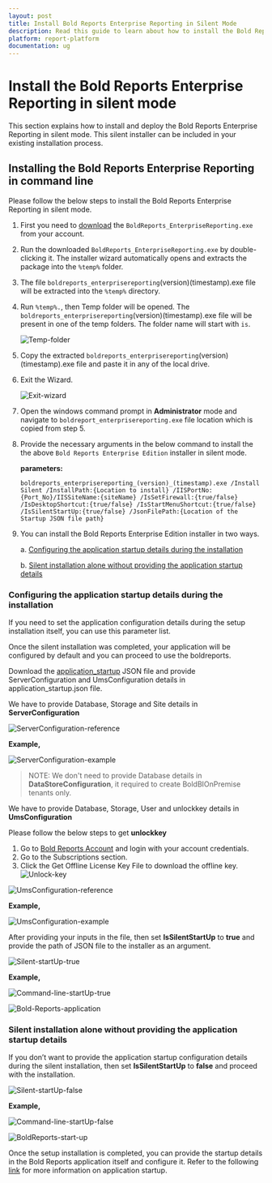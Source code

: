 ```yaml
---
layout: post
title: Install Bold Reports Enterprise Reporting in Silent Mode
description: Read this guide to learn about how to install the Bold Reports Enterprise Reporting using silent mode.
platform: report-platform
documentation: ug
---
```


# Install the Bold Reports Enterprise Reporting in silent mode

This section explains how to install and deploy the Bold Reports Enterprise Reporting in silent mode. This silent installer can be included in your existing installation process.

## Installing the Bold Reports Enterprise Reporting in command line

Please follow the below steps to install the Bold Reports Enterprise Reporting in silent mode.

1. First you need to [download](https://help.boldreports.com/enterprise-reporting/administrator-guide/getting-started/#registration--download) the `BoldReports_EnterpriseReporting.exe` from your account.

2. Run the downloaded `BoldReports_EnterpriseReporting.exe` by double-clicking it. The installer wizard automatically opens and extracts the package into the `%temp%` folder.

3. The file `boldreports_enterprisereporting`(version)(timestamp).exe file will be extracted into the `%temp%` directory.

4. Run `%temp%.`, then Temp folder will be opened. The `boldreports_enterprisereporting`(version)(timestamp).exe file will be present in one of the temp folders. The folder name will start with `is`.

    ![Temp-folder](/static/assets/on-premise/images/installation/silent-installation/temp-folder.png)

5. Copy the extracted `boldreports_enterprisereporting`(version)(timestamp).exe file and paste it in any of the local drive.

6. Exit the Wizard.

    ![Exit-wizard](/static/assets/on-premise/images/installation/silent-installation/exit-wizard.png)

7. Open the windows command prompt in **Administrator** mode and navigate to `boldreport_enterprisereporting.exe` file location which is copied from step 5.

8. Provide the necessary arguments in the below command to install the the above `Bold Reports Enterprise Edition` installer in silent mode.

      **parameters:**
     ```console
    boldreports_enterprisereporting_(version)_(timestamp).exe /Install Silent /InstallPath:{Location to install} /IISPortNo:{Port_No}/IISSiteName:{siteName} /IsSetFirewall:{true/false} /IsDesktopShortcut:{true/false} /IsStartMenuShortcut:{true/false} /IsSilentStartUp:{true/false} /JsonFilePath:{Location of the Startup JSON file path}
    ```

9. You can install the Bold Reports Enterprise Edition installer in two ways.

     a. [Configuring the application startup details during the installation](#configuring-the-application-startup-details-during-the-installation)

     b. [Silent installation alone without providing the application startup details](#silent-installation-alone-without-providing-the-application-startup-details)

### Configuring the application startup details during the installation

If you need to set the application configuration details during the setup installation itself, you can use this parameter list.

Once the silent installation was completed, your application will be configured by default and you can proceed to use the boldreports.

Download the [application_startup](https://github.com/boldreports/api-payload/blob/master/v2/application_startup.json) JSON file and provide ServerConfiguration and UmsConfiguration details in application_startup.json file.

We have to provide Database, Storage and Site details in **ServerConfiguration**

![ServerConfiguration-reference](/static/assets/on-premise/images/installation/silent-installation/server-configuration-reference.png)

**Example,**

![ServerConfiguration-example](/static/assets/on-premise/images/installation/silent-installation/server-configuration-example.png)

> NOTE: We don't need to provide Database details in **DataStoreConfiguration**, it required to create BoldBIOnPremise tenants only.

We have to provide Database, Storage, User and unlockkey details in **UmsConfiguration**

Please follow the below steps to get **unlockkey**
1. Go to [Bold Reports Account](https://www.boldreports.com/account/downloads) and login with your account credentials.
2. Go to the Subscriptions section.
3. Click the Get Offline License Key File to download the offline key.
![Unlock-key](/static/assets/on-premise/images/installation/silent-installation/unlock-key.png)

![UmsConfiguration-reference](/static/assets/on-premise/images/installation/silent-installation/ums-configuration-reference.png)

**Example,**

![UmsConfiguration-example](/static/assets/on-premise/images/installation/silent-installation/ums-configuration-example.png)

After providing your inputs in the file, then set **IsSilentStartUp** to **true** and provide the path of JSON file to the installer as an argument.

![Silent-startUp-true](/static/assets/on-premise/images/installation/silent-installation/silent-startup-true.png)

**Example,**

![Command-line-startUp-true](/static/assets/on-premise/images/installation/silent-installation/command-line-startup-true.png)

![Bold-Reports-application](/static/assets/on-premise/images/installation/silent-installation/bold-reports-application.png)

### Silent installation alone without providing the application startup details

If you don’t want to provide the application startup configuration details during the silent installation, then set **IsSilentStartUp** to **false** and proceed with the installation.

![Silent-startUp-false](/static/assets/on-premise/images/installation/silent-installation/silent-startup-false.png)

**Example,**

![Command-line-startUp-false](/static/assets/on-premise/images/installation/silent-installation/command-line-startup-false.png)

![BoldReports-start-up](/static/assets/on-premise/images/installation/silent-installation/bold-ums-startup.png)

Once the setup installation is completed, you can provide the startup details in the Bold Reports application itself and configure it. Refer to the following [link](https://help.boldreports.com/enterprise-reporting/administrator-guide/application-startup/) for more information on application startup.
